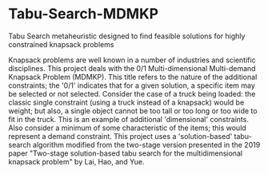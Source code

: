 # Tabu-Search-MDMKP
Tabu Search metaheuristic designed to find feasible solutions for highly constrained knapsack problems

Knapsack problems are well known in a number of industries and scientific disciplines. This project deals with 
the 0/1 Multi-dimensional Multi-demand Knapsack Problem (MDMKP). This title refers to the nature of the additional constraints; 
the '0/1' indicates that for a given solution, a specific item may be selected or not selected. Consider the case of a 
truck being loaded: the classic single constraint (using a truck instead of a knapsack) would be weight; but also, a single 
object cannot be too tall or too long or too wide to fit in the truck. This is an example of additional 'dimensional' constraints.
Also consider a minimum of some characteristic of the items; this would represent a demand constraint. 
This project uses a 'solution-based' tabu-search algorithm modified from the two-stage version presented in the 2019 paper
"Two-stage solution-based tabu search for the multidimensional knapsack problem" by Lai, Hao, and Yue. 
